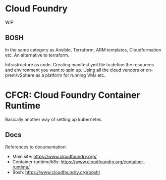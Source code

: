 # Cloud Foundry

WIP

## BOSH

In the same category as Ansible, Terraform, ARM templates, Cloudformation etc.
An alternative to terraform.

Infrastructure as code. Creating manifest.yml file to define the resources and
environment you want to spin up. Using all the cloud vendors or on-prem/vSphere
as a platform for running VMs etc. 

# CFCR: Cloud Foundry Container Runtime

Basically another way of setting up kubernetes.


## Docs
References to documentation: 
* Main site: https://www.cloudfoundry.org/
* Container runtime/k8s: https://www.cloudfoundry.org/container-runtime/
* Bosh: https://www.cloudfoundry.org/bosh/


